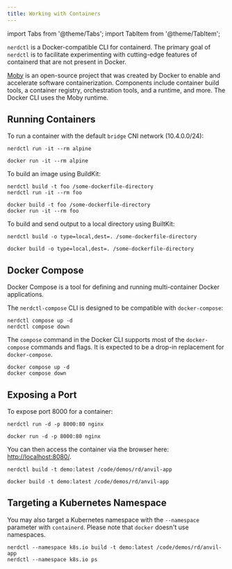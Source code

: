 ```yaml
---
title: Working with Containers
---
```


import Tabs from '@theme/Tabs';
import TabItem from '@theme/TabItem';

`nerdctl` is a Docker-compatible CLI for containerd. The primary goal of `nerdctl` is to facilitate experimenting with cutting-edge features of containerd that are not present in Docker.

[Moby](https://github.com/moby/moby) is an open-source project that was created by Docker to enable and accelerate software containerization. Components include container build tools, a container registry, orchestration tools, and a runtime, and more. The Docker CLI uses the Moby runtime. 

## Running Containers

To run a container with the default `bridge` CNI network (10.4.0.0/24):

<Tabs groupId="container-runtime">
  <TabItem value="nerdctl" default>

```
nerdctl run -it --rm alpine
```

  </TabItem>
  <TabItem value="docker" default>

```
docker run -it --rm alpine
```
  </TabItem>
</Tabs>

To build an image using BuildKit:

<Tabs groupId="container-runtime">
  <TabItem value="nerdctl" default>

```
nerdctl build -t foo /some-dockerfile-directory
nerdctl run -it --rm foo
```

  </TabItem>
  <TabItem value="docker" default>

  ```
docker build -t foo /some-dockerfile-directory
docker run -it --rm foo
```
  </TabItem>
</Tabs>

To build and send output to a local directory using BuiltKit:

<Tabs groupId="container-runtime">
  <TabItem value="nerdctl" default>

```
nerdctl build -o type=local,dest=. /some-dockerfile-directory
```
  </TabItem>
  <TabItem value="docker" default>

```
docker build -o type=local,dest=. /some-dockerfile-directory
```
  </TabItem>
</Tabs>

## Docker Compose

Docker Compose is a tool for defining and running multi-container Docker applications. 

<Tabs groupId="container-runtime">
  <TabItem value="nerdctl" default>

The `nerdctl-compose` CLI is designed to be compatible with `docker-compose`:
```
nerdctl compose up -d
nerdctl compose down
```
  </TabItem>
  <TabItem value="docker">

The `compose` command in the Docker CLI supports most of the `docker-compose` commands and flags. It is expected to be a drop-in replacement for `docker-compose`.
```
docker compose up -d
docker compose down
```
  </TabItem>
</Tabs>

## Exposing a Port

To expose port 8000 for a container:

<Tabs groupId="container-runtime">
  <TabItem value="nerdctl" default>

```
nerdctl run -d -p 8000:80 nginx
```
  </TabItem>
  <TabItem value="docker" default>

```
docker run -d -p 8000:80 nginx
```
  </TabItem>
</Tabs>

You can then access the container via the browser here: [http://localhost:8080/](http://localhost:8080/).

<Tabs groupId="container-runtime">
  <TabItem value="nerdctl" default>

```
nerdctl build -t demo:latest /code/demos/rd/anvil-app
```

  </TabItem>
  <TabItem value="docker" default>

```
docker build -t demo:latest /code/demos/rd/anvil-app
```
  </TabItem>
</Tabs>

## Targeting a Kubernetes Namespace

You may also target a Kubernetes namespace with the `--namespace` parameter with `containerd`. Please note that `docker` doesn't use namespaces.

<Tabs groupId="container-runtime">
  <TabItem value="nerdctl" default>

```
nerdctl --namespace k8s.io build -t demo:latest /code/demos/rd/anvil-app
nerdctl --namespace k8s.io ps
```

  </TabItem>
</Tabs>